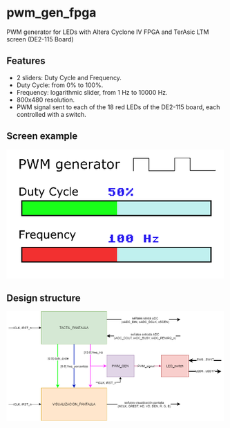 # pwm_gen_fpga
PWM generator for LEDs with Altera Cyclone IV FPGA and TerAsic LTM screen (DE2-115 Board)

## Features
- 2 sliders: Duty Cycle and Frequency.
- Duty Cycle: from 0% to 100%.
- Frequency: logarithmic slider, from 1 Hz to 10000 Hz.
- 800x480 resolution.
- PWM signal sent to each of the 18 red LEDs of the DE2-115 board, each controlled with a switch.

## Screen example
![Screen example, 50% and 100 Hz](./pictures/frame_50_100Hz.png)

## Design structure
![Design structure](./pictures/modules_top.png)